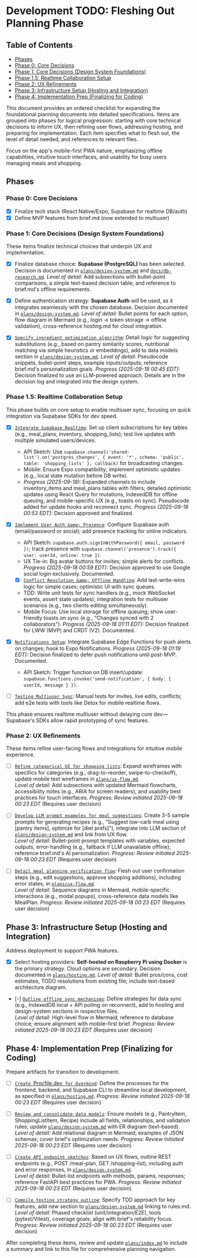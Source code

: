 # Development TODO: Fleshing Out Planning Phase

## Table of Contents
- [Phases](#phases)
- [Phase 0: Core Decisions](#phase-0-core-decisions)
- [Phase 1: Core Decisions (Design System Foundations)](#phase-1-core-decisions-design-system-foundations)
- [Phase 1.5: Realtime Collaboration Setup](#phase-15-realtime-collaboration-setup)
- [Phase 2: UX Refinements](#phase-2-ux-refinements)
- [Phase 3: Infrastructure Setup (Hosting and Integration)](#phase-3-infrastructure-setup-hosting-and-integration)
- [Phase 4: Implementation Prep (Finalizing for Coding)](#phase-4-implementation-prep-finalizing-for-coding)

This document provides an ordered checklist for expanding the foundational planning documents into detailed specifications. Items are grouped into phases for logical progression: starting with core technical decisions to inform UX, then refining user flows, addressing hosting, and preparing for implementation. Each item specifies what to flesh out, the level of detail needed, and references to relevant files.

Focus on the app's mobile-first PWA nature, emphasizing offline capabilities, intuitive touch interfaces, and usability for busy users managing meals and shopping.

## Phases

### Phase 0: Core Decisions
- [x] Finalize tech stack (React Native/Expo, Supabase for realtime DB/auth)
- [x] Define MVP features from brief.md (now extended to multiuser)

### Phase 1: Core Decisions (Design System Foundations)
These items finalize technical choices that underpin UX and implementation.

- [x] Finalize database choice: **Supabase (PostgreSQL)** has been selected. Decision is documented in [`plans/design-system.md`](plans/design-system.md) and [`docs/db-research.md`](../docs/db-research.md).
  *Level of detail:* Add subsections with bullet-point comparisons, a simple text-based decision table, and reference to brief.md's offline requirements.

- [x] Define authentication strategy: **Supabase Auth** will be used, as it integrates seamlessly with the chosen database. Decision documented in [`plans/design-system.md`](plans/design-system.md).
  *Level of detail:* Bullet points for each option, flow diagram in Mermaid (e.g., login → token storage → offline validation), cross-reference hosting.md for cloud integration.

- [x] [`Specify ingredient optimization algorithm`](decisions/phase-1/ingredient-optimization.md): Detail logic for suggesting substitutions (e.g., based on pantry similarity scores, nutritional matching via simple heuristics or embeddings), add to data models section in [`plans/design-system.md`](plans/design-system.md).
  *Level of detail:* Pseudocode snippets, bullet-point steps, example inputs/outputs; reference brief.md's personalization goals.
  *Progress (2025-09-18 00:45 EDT):* Decision finalized to use an LLM-powered approach. Details are in the decision log and integrated into the design system.

### Phase 1.5: Realtime Collaboration Setup
This phase builds on core setup to enable multiuser sync, focusing on quick integration via Supabase SDKs for dev speed.

- [x] [`Integrate Supabase Realtime`](decisions/phase-1.5/realtime-integration.md): Set up client subscriptions for key tables (e.g., meal_plans, inventory, shopping_lists); test live updates with multiple simulated users/devices.
  - API Sketch: Use `supabase.channel('shared-list').on('postgres_changes', { event: '*', schema: 'public', table: 'shopping_lists' }, callback)` for broadcasting changes.
  - Mobile: Ensure Expo compatibility; implement optimistic updates (e.g., local state mutation before DB write).
  - *Progress (2025-09-18):* Expanded channels to include inventory_items and meal_plans tables with filters; detailed optimistic updates using React Query for mutations, IndexedDB for offline queuing, and mobile-specific UX (e.g., toasts on sync). Pseudocode added for update hooks and reconnect sync.
  *Progress (2025-09-18 00:53 EDT):* Decision approved and finalized.
 
 
- [x] [`Implement User Auth &amp; Presence`](decisions/phase-1.5/auth-and-presence.md): Configure Supabase auth (email/password or social); add presence tracking for online indicators.
   - API Sketch: `supabase.auth.signInWithPassword({ email, password })`; track presence with `supabase.channel('presence').track({ user: userId, online: true })`.
   - UX Tie-in: Big avatar buttons for invites; simple alerts for conflicts.
    *Progress (2025-09-18 00:59 EDT):* Decision approved to use Google social login exclusively. Documented.
  
   - [x] [`Conflict Resolution &amp; Offline Handling`](decisions/phase-1.5/conflict-resolution-and-offline.md): Add last-write-wins logic for simple cases; optimistic UI with sync queues.
    - TDD: Write unit tests for sync handlers (e.g., mock WebSocket events, assert state updates); integration tests for multiuser scenarios (e.g., two clients editing simultaneously).
    - Mobile Focus: Use local storage for offline queuing; show user-friendly toasts on sync (e.g., "Changes synced with 2 collaborators").
    *Progress (2025-09-18 01:11 EDT):* Decision finalized for LWW (MVP) and CRDT (V2). Documented.
 
 - [x] [`Notifications Setup`](decisions/phase-1.5/notifications.md): Integrate Supabase Edge Functions for push alerts on changes; hook to Expo Notifications.
   *Progress (2025-09-18 01:19 EDT):* Decision finalized to defer push notifications until post-MVP. Documented.
   - API Sketch: Trigger function on DB insert/update: `supabase.functions.invoke('send-notification', { body: { userId, message } })`.

- [ ] [`Testing Multiuser Sync`](decisions/phase-1.5/multiuser-testing.md): Manual tests for invites, live edits, conflicts; add e2e tests with tools like Detox for mobile realtime flows.

This phase ensures realtime multiuser without delaying core dev—Supabase's SDKs allow rapid prototyping of sync features.

### Phase 2: UX Refinements
These items refine user-facing flows and integrations for intuitive mobile experience.

- [ ] [`Refine categorical UI for shopping lists`](decisions/phase-1/ui-categorical-shopping.md): Expand wireframes with specifics for categories (e.g., drag-to-reorder, swipe-to-checkoff), update mobile text wireframes in [`plans/ux-flow.md`](plans/ux-flow.md).  
  *Level of detail:* Add subsections with updated Mermaid flowcharts, accessibility notes (e.g., ARIA for screen readers), and usability best practices for touch interfaces.
  *Progress: Review initiated 2025-09-18 00:23 EDT*
  (Requires user decision)

- [ ] [`Develop LLM prompt examples for meal suggestions`](decisions/phase-1/llm-prompts.md): Create 3-5 sample prompts for generating recipes (e.g., "Suggest low-carb meal using [pantry items], optimize for [diet prefs]"), integrate into LLM section of [`plans/design-system.md`](plans/design-system.md) and link from UX flow.  
  *Level of detail:* Bullet-point prompt templates with variables, expected outputs, error-handling (e.g., fallback if LLM unavailable offline); reference brief.md's AI personalization.
  *Progress: Review initiated 2025-09-18 00:23 EDT*
  (Requires user decision)

- [ ] [`Detail meal planning verification flow`](decisions/phase-1/meal-planning-verification.md): Flesh out user confirmation steps (e.g., edit suggestions, approve shopping additions), including error states, in [`plans/ux-flow.md`](plans/ux-flow.md).  
  *Level of detail:* Sequence diagrams in Mermaid, mobile-specific interactions (e.g., modal popups), cross-reference data models like MealPlan.
  *Progress: Review initiated 2025-09-18 00:23 EDT*
  (Requires user decision)

## Phase 3: Infrastructure Setup (Hosting and Integration)
Address deployment to support PWA features.

- [x] Select hosting providers: **Self-hosted on Raspberry Pi using Docker** is the primary strategy. Cloud options are secondary. Decision documented in [`plans/hosting.md`](plans/hosting.md).
  *Level of detail:* Bullet pros/cons, cost estimates, TODO resolutions from existing file; include text-based architecture diagram.

- [-] [`Outline offline sync mechanisms`](decisions/phase-3/offline-sync-mechanisms.md): Define strategies for data sync (e.g., IndexedDB local + API polling on reconnect), add to hosting and design-system sections in respective files.  
  *Level of detail:* High-level flow in Mermaid, reference to database choice; ensure alignment with mobile-first brief.
  *Progress: Review initiated 2025-09-18 00:23 EDT*
  (Requires user decision)

## Phase 4: Implementation Prep (Finalizing for Coding)
Prepare artifacts for transition to development.

- [ ] [`Create `Procfile.dev` for Overmind`](decisions/phase-4/procfile-dev.md): Define the processes for the frontend, backend, and Supabase CLI to streamline local development, as specified in [`plans/hosting.md`](plans/hosting.md).
  *Progress: Review initiated 2025-09-18 00:23 EDT*
  (Requires user decision)

- [ ] [`Review and consolidate data models`](decisions/phase-4/data-models-consolidation.md): Ensure models (e.g., PantryItem, ShoppingListItem, Recipe) include all fields, relationships, and validation rules; update [`plans/design-system.md`](plans/design-system.md) with ER diagram (text-based).  
  *Level of detail:* Add relational diagram in Mermaid, examples of JSON schemas; cover brief's optimization needs.
  *Progress: Review initiated 2025-09-18 00:23 EDT*
  (Requires user decision)

- [ ] [`Create API endpoint sketches`](decisions/phase-4/api-endpoint-sketches.md): Based on UX flows, outline REST endpoints (e.g., POST /meal-plan, GET /shopping-list), including auth and error responses, in [`plans/design-system.md`](plans/design-system.md).  
  *Level of detail:* Bullet-list endpoints with methods, params, responses; reference FastAPI best practices for PWA.
  *Progress: Review initiated 2025-09-18 00:23 EDT*
  (Requires user decision)

- [ ] [`Compile testing strategy outline`](decisions/phase-4/testing-strategy-outline.md): Specify TDD approach for key features, add new section to [`plans/design-system.md`](plans/design-system.md) linking to rules.md.  
  *Level of detail:* Phased checklist (unit/integration/E2E), tools (pytest/Vitest), coverage goals; align with brief's reliability focus.
  *Progress: Review initiated 2025-09-18 00:23 EDT*
  (Requires user decision)

After completing these items, review and update [`plans/index.md`](plans/index.md) to include a summary and link to this file for comprehensive planning navigation.